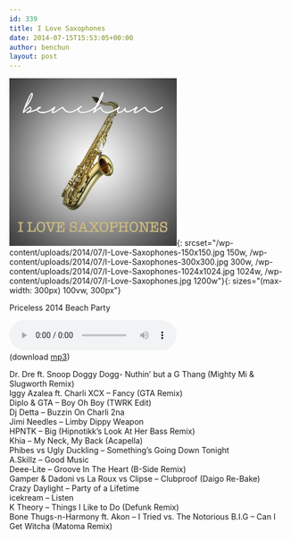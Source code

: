 ```yaml
---
id: 339
title: I Love Saxophones
date: 2014-07-15T15:53:05+00:00
author: benchun
layout: post
---
```

![I Love Saxophones](/wp-content/uploads/2014/07/I-Love-Saxophones-300x300.jpg){: srcset="/wp-content/uploads/2014/07/I-Love-Saxophones-150x150.jpg 150w, /wp-content/uploads/2014/07/I-Love-Saxophones-300x300.jpg 300w, /wp-content/uploads/2014/07/I-Love-Saxophones-1024x1024.jpg 1024w, /wp-content/uploads/2014/07/I-Love-Saxophones.jpg 1200w"}{: sizes="(max-width: 300px) 100vw, 300px"}

Priceless 2014 Beach Party

<audio src="http://mp3.benchun.net/benchun-i-love-saxophones.mp3" preload="auto" controls></audio>  
(download [mp3](http://mp3.benchun.net/benchun-i-love-saxophones.mp3))

Dr. Dre ft. Snoop Doggy Dogg- Nuthin&#8217; but a G Thang (Mighty Mi & Slugworth Remix)  
Iggy Azalea ft. Charli XCX &#8211; Fancy (GTA Remix)  
Diplo & GTA &#8211; Boy Oh Boy (TWRK Edit)  
Dj Detta &#8211; Buzzin On Charli 2na  
Jimi Needles – Limby Dippy Weapon  
HPNTK &#8211; Big (Hipnotikk&#8217;s Look At Her Bass Remix)  
Khia &#8211; My Neck, My Back (Acapella)  
Phibes vs Ugly Duckling &#8211; Something&#8217;s Going Down Tonight  
A.Skillz – Good Music  
Deee-Lite &#8211; Groove In The Heart (B-Side Remix)  
Gamper & Dadoni vs La Roux vs Clipse &#8211; Clubproof (Daigo Re-Bake)  
Crazy Daylight &#8211; Party of a Lifetime  
icekream &#8211; Listen  
K Theory &#8211; Things I Like to Do (Defunk Remix)  
Bone Thugs-n-Harmony ft. Akon &#8211; I Tried vs. The Notorious B.I.G &#8211; Can I Get Witcha (Matoma Remix)
